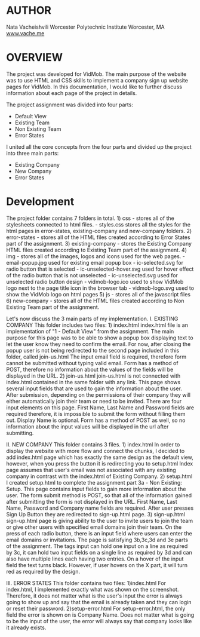 AUTHOR
=========

Nata Vacheishvili
Worcester Polytechnic Institute
Worcester, MA
www.vache.me

OVERVIEW
==========

The project was developed for VidMob. The main purpose of the website was to
use HTML and CSS skills to implement a company sign up website pages for VidMob.
In this documentation, I would like to further discuss information about each page
of the project in details.

The project assignment was divided into four parts:
 - Default View
 - Existing Team
 - Non Existing Team
 - Error States

I united all the core concepts from the four parts and divided up the project
into three main parts:
 - Existing Company
 - New Company
 - Error States


Development
============
The project folder contains 7 folders in total.
	1) css - stores all of the stylesheets connected to html files.
    - styles.css stores all the styles for the html pages in error-states,
    existing-company and new-company folders.
	2) error-states - stores all of the HTML files created according to Error States part of the assignment.
	3) existing-company - stores the Existing Company HTML files created according to Existing Team part of the assignment.
	4) img - stores all of the images, logos and icons used for the web pages.
    - email-popup.jpg used for existing email popup box
    - ic-selected.svg for radio button that is selected
    - ic-unselected-hover.svg used for hover effect of the radio button that is not unselected
    - ic-unselected.svg used for unselected radio button design
    - vidmob-logo.ico used to show VidMob logo next to the page title icon in the browser tab
    - vidmob-logo.svg used to show the VidMob logo on html pages
	5) js - stores all of the javascript files
	6) new-company - stores all of the HTML files created according to Non Existing Team part of the assignment.

Let's now discuss the 3 main parts of my implementation.
I. EXISTING COMPANY
	This folder includes two files:
		1) index.html
			index.html file is an implementation of "1 - Default View" from the assignment.
			The main purpose for this page was to be able to show a popup box displaying text to let the user know they need to confirm the email.
			For now, after closing the popup user is not being redirected to the second page included in this folder, called join-us.html
			The input email field is required, therefore form cannot be submitted without typing
			valid email.
			Form has a method of POST, therefore no information about the values of the fields
			will be displayed in the URL.
		2) join-us.html
			join-us.html is not connected with index.html contained in the same folder with any link. This page shows several input fields that are used to gain the information about the user. After submission, depending on the permissions of their company they will either automatically join their team or need to be invited.
			There are four input elements on this page. First Name, Last Name and Password fields are required therefore, it is impossible to submit the form without filling them out.
			Display Name is optional.
			Form has a method of POST as well, so no information about the input values will be displayed in the url after submitting.

II. NEW COMPANY
	 This folder contains 3 files.
	 	1) index.html
	 		In order to display the website with more flow and connect the chunks, I decided to add index.html page
	 		which has exactly the same design as the default view, however, when you press the button it is redirecting you to setup.html
	 		Index page assumes that user's email was not associated with any existing company in contrast with the index.html of Existing Company.
	 	2) setup.html
	 		I created setup.html to complete the assignment part 3a - Non Existing: Setup. This page contains input fields to gain more information about the user. The form submit method is POST, so that all of the information gained after submitting the form is not displayed in the URL. First Name, Last Name, Password and Company name fields are required. After user presses Sign Up Button they are redirected to sign-up.html page.
	 	3) sign-up.html
	 		sign-up.html page is giving ability to the user to invite users to join the team or give other users with specified email domains join their team. On the press of each radio button, there is an input field where users can enter the email domains or invitations. The page is satisfying 3b,3c,3d and 3e parts of the assignment.
			The tags input can hold one input on a line as required by 3c, it can hold two input fields on a single line as required by 3d and can also have multiple lines each having two entries. On a hover of the input field the text turns black. However, if user hovers on the X part, it will turn red as required by the design.

III. ERROR STATES
	This folder contains two files:
    1)index.html
      For index.html, I implemented exactly what was shown on the screenshot. Therefore, it does not matter what is the user's input the error is always going to show up and say that the email is already taken and they can login or reset their password.
    2)setup-error.html
      For setup-error.html, the only field the error is shown on is Company Name.
      Does not matter what is going to be the input of the user, the error will always say that company looks like it already exists.
